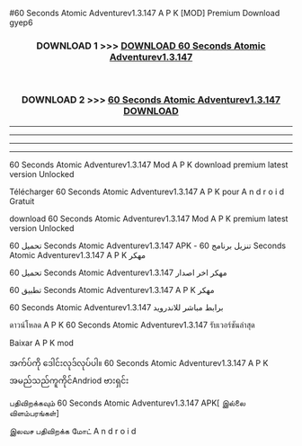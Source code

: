 #60 Seconds Atomic Adventurev1.3.147 A P K [MOD] Premium Download gyep6



<div align="center">

<h3>DOWNLOAD 1 >>> <a href="https://teeasianyam.web.app?sq=60 Seconds Atomic Adventurev1.3.147">DOWNLOAD 60 Seconds Atomic Adventurev1.3.147 </a></h3><br>

<h3>DOWNLOAD 2 >>> <a href="https://teeasianyam.web.app?sq=60 Seconds Atomic Adventurev1.3.147 ">60 Seconds Atomic Adventurev1.3.147  DOWNLOAD </a></h3>

</div>


----------------------------------------------------------

----------------------------------------------------------

----------------------------------------------------------

----------------------------------------------------------


60 Seconds Atomic Adventurev1.3.147  Mod A P K download premium latest version Unlocked

Télécharger 60 Seconds Atomic Adventurev1.3.147  A P K pour A n d r o i d Gratuit

download 60 Seconds Atomic Adventurev1.3.147  Mod A P K premium latest version Unlocked

تحميل 60 Seconds Atomic Adventurev1.3.147  APK - تنزيل برنامج 60 Seconds Atomic Adventurev1.3.147  A P K مهكر

تحميل 60 Seconds Atomic Adventurev1.3.147  مهكر اخر اصدار

تطبيق 60 Seconds Atomic Adventurev1.3.147  A P K مهكر

60 Seconds Atomic Adventurev1.3.147  برابط مباشر للاندرويد

ดาวน์โหลด A P K 60 Seconds Atomic Adventurev1.3.147  รับเวอร์ชันล่าสุด

Baixar A P K mod

အက်ပ်ကို ဒေါင်းလုဒ်လုပ်ပါ။ 60 Seconds Atomic Adventurev1.3.147  A P K အမည်သည်ကူကိုင်Andriod ဗားရှင်း

பதிவிறக்கவும் 60 Seconds Atomic Adventurev1.3.147  APK[ இல்லை விளம்பரங்கள்] 
 
இலவச பதிவிறக்க மோட் A n d r o i d




